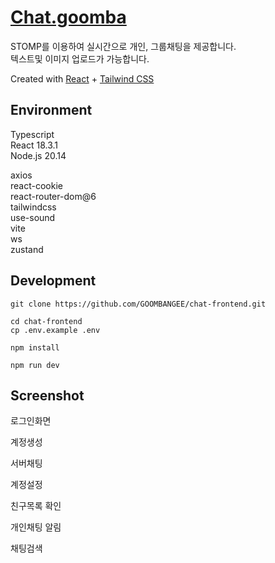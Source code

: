 # [Chat.goomba](https://chat.goomba.org)
STOMP를 이용하여 실시간으로 개인, 그룹채팅을 제공합니다.  
텍스트및 이미지 업로드가 가능합니다.

Created with [React](https://react.dev/) + [Tailwind CSS](https://tailwindcss.com/)

## Environment
Typescript  
React 18.3.1  
Node.js 20.14

axios  
react-cookie  
react-router-dom@6  
tailwindcss  
use-sound  
vite  
ws  
zustand  

## Development

```
git clone https://github.com/GOOMBANGEE/chat-frontend.git

cd chat-frontend
cp .env.example .env

npm install

npm run dev
```

## Screenshot
로그인화면

계정생성

서버채팅

계정설정

친구목록 확인

개인채팅 알림

채팅검색

